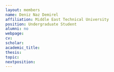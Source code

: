 ```yaml
---
layout: members
name: Deniz Naz Demirel
affiliation: Middle East Technical University
position: Undergraduate Student
alumni: no
webpage:
cv:
scholar:
academic_title:
thesis:  
topic: 
nextposition:
---
```

